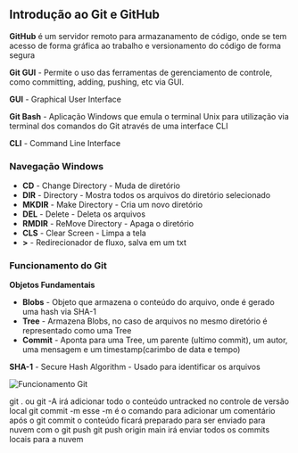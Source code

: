 ## Introdução ao Git e GitHub

**GitHub** é um servidor remoto para armazanamento de código, onde se tem acesso de forma gráfica ao trabalho e versionamento do código de forma segura

**Git GUI** - Permite o uso das ferramentas de gerenciamento de controle, como committing, adding, pushing, etc via GUI.

**GUI** - Graphical User Interface

**Git Bash** - Aplicação Windows que emula o terminal Unix para utilização via terminal dos comandos do Git através de uma interface CLI

**CLI** - Command Line Interface

### Navegação Windows

+ **CD** - Change Directory - Muda de diretório 
+ **DIR** - Directory - Mostra todos os arquivos do diretório selecionado
+ **MKDIR** - Make Directory - Cria um novo diretório
+ **DEL** - Delete - Deleta os arquivos
+ **RMDIR** - ReMove Directory - Apaga o diretório
+ **CLS** - Clear Screen - Limpa a tela
+ **>** - Redirecionador de fluxo, salva em um txt

### Funcionamento do Git

**Objetos Fundamentais**
+ **Blobs** - Objeto que armazena o conteúdo do arquivo, onde é gerado uma hash via SHA-1
+ **Tree** - Armazena Blobs, no caso de arquivos no mesmo diretório é representado como uma Tree
+ **Commit** - Aponta para uma Tree, um parente (ultimo commit), um autor, uma mensagem e um timestamp(carimbo de data e tempo)

**SHA-1** - Secure Hash Algorithm - Usado para identificar os arquivos

![Funcionamento Git](C:\Users\Jordano\Documents\DevDIO\dio-desafio-github\Git-e-GitHub\ArmazenamentoGit.png)

git . ou git -A irá adicionar todo o conteúdo untracked no controle de versão local
git commit -m esse -m é o comando para adicionar um comentário
após o git commit o conteúdo ficará preparado para ser enviado para nuvem com o git push
git push origin main irá enviar todos os commits locais para a nuvem
